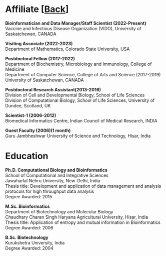 # Affiliate  [[Back](../index.md)]

**Bioinformatician and Data Manager/Staff Scientist (2022-Present)** <br/>
Vaccine and Infectious Disease Organization (VIDO), University of Saskatchewan, CANADA<br/>

**Visiting Associate (2022-2023)** <br/>
Department of Mathematics, Colorado State University, USA<br/>

**Postdoctoral Fellow (2017-2022)** <br/>
Department of Biochemistry, Microbiology and Immunology, College of Medicine<br/>
Department of Computer Science, College of Arts and Science (2017-2019)<br/>
University of Saskatchewan, CANADA<br/> 

**Postdoctoral Research Assistant(2013-2016)** <br/>
Division of Cell and Developmental Biology, School of Life Sciences <br/>
Division of Computational Biology, School of Life Sciences, University of Dundee, Scotland, UK<br/>

**Scientist-1 (2006-2012)** <br/>
Biomedical Informatics Centre, Indian Council of Medical Research, INDIA<br/>

**Guest Faculty (2006)(1 month)** <br/>
Guru Jambheshwar University of Science and Technology, Hisar, India<br/>

# Education

**Ph.D. Computational Biology and Bioinformatics** <br/>
School of Computational and Integrative Sciences<br/> 
Jawaharlal Nehru University, New-Delhi, India <br/>
Thesis title: Development and application of data management and  analysis protocols for high throughput data analysis <br/>
Degree Awarded: 2015 <br/>

**M.Sc. Bioinformatics** <br/>
Department of Biotechnology and Molecular Biology <br/>
Chaudhary Charan Singh Haryana Agricultural University, Hisar, India<br/>
Thesis title: Application of entropy and mutual information in Bioinformatics<br/>
Degree Awarded: 2006 <br/>

**B.Sc. Biotechnology** <br/>
Kurukshetra University, India <br/>
Degree Awarded: 2004 <br/>

